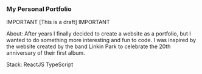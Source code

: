 ### My Personal Portfolio 

IMPORTANT [This is a draft] IMPORTANT

About: 
After years I finally decided to create a website as a portfolio, but I wanted to do something more interesting and fun to code.
I was inspired by the website created by the band Linkin Park to celebrate the 20th anniversary of their first album.

Stack: 
ReactJS 
TypeScript

